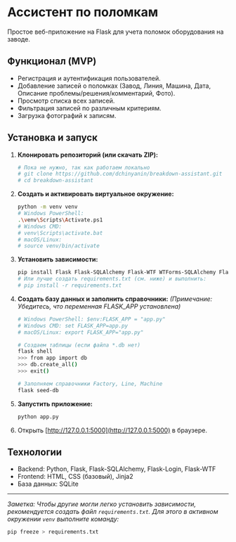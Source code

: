 # Ассистент по поломкам

Простое веб-приложение на Flask для учета поломок оборудования на заводе.

## Функционал (MVP)

*   Регистрация и аутентификация пользователей.
*   Добавление записей о поломках (Завод, Линия, Машина, Дата, Описание проблемы/решения/комментарий, Фото).
*   Просмотр списка всех записей.
*   Фильтрация записей по различным критериям.
*   Загрузка фотографий к записям.

## Установка и запуск

1.  **Клонировать репозиторий (или скачать ZIP):**
    ```bash
    # Пока не нужно, так как работаем локально
    # git clone https://github.com/dchinyanin/breakdown-assistant.git
    # cd breakdown-assistant
    ```

2.  **Создать и активировать виртуальное окружение:**
    ```bash
    python -m venv venv
    # Windows PowerShell:
    .\venv\Scripts\Activate.ps1
    # Windows CMD:
    # venv\Scripts\activate.bat
    # macOS/Linux:
    # source venv/bin/activate
    ```

3.  **Установить зависимости:**
    ```bash
    pip install Flask Flask-SQLAlchemy Flask-WTF WTForms-SQLAlchemy Flask-Login email-validator click Werkzeug Jinja2 itsdangerous
    # Или лучше создать requirements.txt (см. ниже) и выполнить:
    # pip install -r requirements.txt
    ```

4.  **Создать базу данных и заполнить справочники:**
    *(Примечание: Убедитесь, что переменная FLASK_APP установлена)*
    ```bash
    # Windows PowerShell: $env:FLASK_APP = "app.py"
    # Windows CMD: set FLASK_APP=app.py
    # macOS/Linux: export FLASK_APP="app.py"

    # Создаем таблицы (если файла *.db нет)
    flask shell
    >>> from app import db
    >>> db.create_all()
    >>> exit()

    # Заполняем справочники Factory, Line, Machine
    flask seed-db
    ```

5.  **Запустить приложение:**
    ```bash
    python app.py
    ```

6.  Открыть [http://127.0.0.1:5000](http://127.0.0.1:5000) в браузере.

## Технологии

*   Backend: Python, Flask, Flask-SQLAlchemy, Flask-Login, Flask-WTF
*   Frontend: HTML, CSS (базовый), Jinja2
*   База данных: SQLite

---

*Заметка: Чтобы другие могли легко установить зависимости, рекомендуется создать файл `requirements.txt`. Для этого в активном окружении `venv` выполните команду:*
```bash
pip freeze > requirements.txt